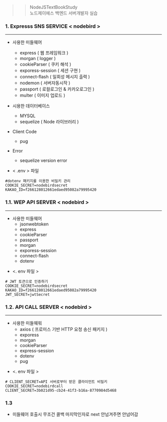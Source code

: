 >> NodeJSTextBookStudy  
>> 노드제이에스 백엔드 서버개발자 실습

### 1. Expresss SNS SERVICE < nodebird >
---



* 사용한 미들웨어
  - express ( 웹 프레임워크 )
  - morgan ( logger )
  - cookieParser ( 쿠키 해석 )
  - exporess-session ( 세션 구현 ) 
  - connect-flash ( 일회성 메시지 출력 )
  - nodemon ( 서버자동시작 )
  - passport ( 로컬로그인 & 카카오로그인 )
  - multer ( 이미지 업로드 ) 
  
* 시용한 데이터베이스
  - MYSQL
  - sequelize ( Node 라이브러리 )
  
* Client Code
  - pug

* Error
  + sequelize version error 
  
+ < .env > 파일  
~~~
#dotenv 패키지를 이용한 비밀키 관리  
COOKIE_SECRET=nodebirdsecret  
KAKAO_ID=f266128012661edaed95082a79995420  
~~~

### 1.1. WEP API SERVER < nodebird >
---

* 사용한 미들웨어
  - jsonwebtoken
  - express
  - cookieParser
  - passport
  - morgan
  - exporess-session
  - connect-flash
  - dotenv


+ <. env 파일 >
~~~
# JWT 토큰으로 인증하기
COOKIE_SECRET=nodebirdsecret
KAKAO_ID=f266128012661edaed95082a79995420
JWT_SECRET=jwtSecret
~~~


### 1.2. API CALL SERVER < nodebird >
---

* 사용한 미들웨워
  - axios ( 프로미스 기반 HTTP 요청 송신 패키지 )
  - exporess
  - morgan
  - cookieParser
  - express-session
  - dotenv
  - pug
  
+ <. env 파일 >
~~~
# CLIENT_SECRET=API 서버로부터 받은 클라이언트 비밀키
COOKIE_SECRET=nodebirdcall
CLIENT_SECRET=3b021d95-cb24-41f3-b16a-8770984d5468
~~~
   
### 1.3

* 미들웨어 호출시 무조건 콜백 마지막인자로 next 안넘겨주면 안넘어감
